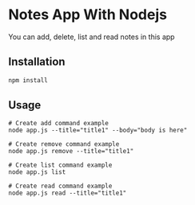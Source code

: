 # Notes App With Nodejs

You can add, delete, list and read notes in this app

## Installation



```bash
npm install
```

## Usage

```nodejs
# Create add command example
node app.js --title="title1" --body="body is here"

# Create remove command example
node app.js remove --title="title1"

# Create list command example
node app.js list

# Create read command example
node app.js read --title="title1"
```

